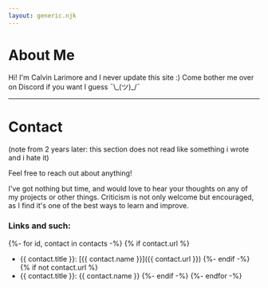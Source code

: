 ```yaml
---
layout: generic.njk
---
```


# About Me
Hi! I'm Calvin Larimore and I never update this site :)
Come bother me over on Discord if you want I guess ¯\\\_(ツ)_/¯

---

# Contact
(note from 2 years later: this section does not read like something i wrote and i hate it)

Feel free to reach out about anything!

I've got nothing but time, and would love to hear your thoughts on any of my projects or other things.
Criticism is not only welcome but encouraged, as I find it's one of the best ways to learn and improve.

### Links and such:
{%- for id, contact in contacts -%}
	{% if contact.url %}
- {{ contact.title }}: [{{ contact.name }}]({{ contact.url }})
	{%- endif -%}
	{% if not contact.url %}
- {{ contact.title }}: {{ contact.name }}
	{%- endif -%}
{%- endfor -%}
